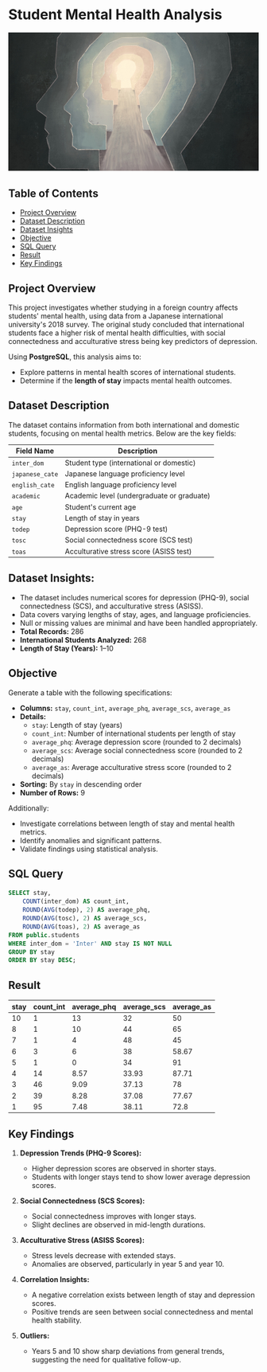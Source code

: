 # Student Mental Health Analysis

![Mental Health](mentalhealth.jpg)

## Table of Contents
* [Project Overview](#project-overview)
* [Dataset Description](#dataset-description)
* [Dataset Insights](#dataset-insights)
* [Objective](#objective)
* [SQL Query](#sql-query)
* [Result](#result)
* [Key Findings](#key-findings)

## **Project Overview**
This project investigates whether studying in a foreign country affects students' mental health, using data from a Japanese international university's 2018 survey. The original study concluded that international students face a higher risk of mental health difficulties, with social connectedness and acculturative stress being key predictors of depression.

Using **PostgreSQL**, this analysis aims to:
- Explore patterns in mental health scores of international students.
- Determine if the **length of stay** impacts mental health outcomes.

## **Dataset Description**
The dataset contains information from both international and domestic students, focusing on mental health metrics. Below are the key fields:

| **Field Name** | **Description** |
|---------------|------------------|
| `inter_dom`   | Student type (international or domestic) |
| `japanese_cate` | Japanese language proficiency level |
| `english_cate`  | English language proficiency level |
| `academic`      | Academic level (undergraduate or graduate) |
| `age`           | Student's current age |
| `stay`          | Length of stay in years |
| `todep`         | Depression score (PHQ-9 test) |
| `tosc`          | Social connectedness score (SCS test) |
| `toas`          | Acculturative stress score (ASISS test) |

## **Dataset Insights:**
- The dataset includes numerical scores for depression (PHQ-9), social connectedness (SCS), and acculturative stress (ASISS).
- Data covers varying lengths of stay, ages, and language proficiencies.
- Null or missing values are minimal and have been handled appropriately.
- **Total Records:** 286
- **International Students Analyzed:** 268
- **Length of Stay (Years):** 1–10

## **Objective**
Generate a table with the following specifications:
- **Columns:** `stay`, `count_int`, `average_phq`, `average_scs`, `average_as`
- **Details:**
   - `stay`: Length of stay (years)
   - `count_int`: Number of international students per length of stay
   - `average_phq`: Average depression score (rounded to 2 decimals)
   - `average_scs`: Average social connectedness score (rounded to 2 decimals)
   - `average_as`: Average acculturative stress score (rounded to 2 decimals)
- **Sorting:** By `stay` in descending order
- **Number of Rows:** 9

Additionally:
- Investigate correlations between length of stay and mental health metrics.
- Identify anomalies and significant patterns.
- Validate findings using statistical analysis.

## **SQL Query**

```sql
SELECT stay, 
    COUNT(inter_dom) AS count_int, 
    ROUND(AVG(todep), 2) AS average_phq, 
    ROUND(AVG(tosc), 2) AS average_scs, 
    ROUND(AVG(toas), 2) AS average_as
FROM public.students
WHERE inter_dom = 'Inter' AND stay IS NOT NULL
GROUP BY stay
ORDER BY stay DESC;
```

## **Result**

| stay | count_int | average_phq | average_scs | average_as |
|------|-----------|-------------|-------------|------------|
| 10   | 1         | 13          | 32          | 50         |
| 8    | 1         | 10          | 44          | 65         |
| 7    | 1         | 4           | 48          | 45         |
| 6    | 3         | 6           | 38          | 58.67      |
| 5    | 1         | 0           | 34          | 91         |
| 4    | 14        | 8.57        | 33.93       | 87.71      |
| 3    | 46        | 9.09        | 37.13       | 78         |
| 2    | 39        | 8.28        | 37.08       | 77.67      |
| 1    | 95        | 7.48        | 38.11       | 72.8       |

## **Key Findings**
1. **Depression Trends (PHQ-9 Scores):**
   - Higher depression scores are observed in shorter stays.
   - Students with longer stays tend to show lower average depression scores.

2. **Social Connectedness (SCS Scores):**
   - Social connectedness improves with longer stays.
   - Slight declines are observed in mid-length durations.

3. **Acculturative Stress (ASISS Scores):**
   - Stress levels decrease with extended stays.
   - Anomalies are observed, particularly in year 5 and year 10.

4. **Correlation Insights:**
   - A negative correlation exists between length of stay and depression scores.
   - Positive trends are seen between social connectedness and mental health stability.

5. **Outliers:**
   - Years 5 and 10 show sharp deviations from general trends, suggesting the need for qualitative follow-up.
